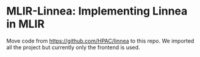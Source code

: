 # MLIR-Linnea: Implementing Linnea in MLIR

Move code from https://github.com/HPAC/linnea to this repo.
We imported all the project but currently only the frontend
is used.
